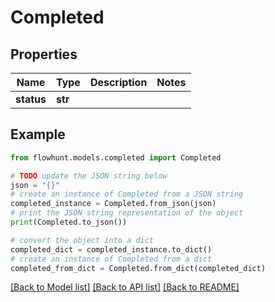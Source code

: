 # Completed


## Properties

Name | Type | Description | Notes
------------ | ------------- | ------------- | -------------
**status** | **str** |  | 

## Example

```python
from flowhunt.models.completed import Completed

# TODO update the JSON string below
json = "{}"
# create an instance of Completed from a JSON string
completed_instance = Completed.from_json(json)
# print the JSON string representation of the object
print(Completed.to_json())

# convert the object into a dict
completed_dict = completed_instance.to_dict()
# create an instance of Completed from a dict
completed_from_dict = Completed.from_dict(completed_dict)
```
[[Back to Model list]](../README.md#documentation-for-models) [[Back to API list]](../README.md#documentation-for-api-endpoints) [[Back to README]](../README.md)


